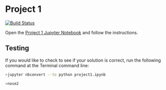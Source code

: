 # Project 1

[![Build Status](https://travis-ci.com/PGE383-HPC/project1.svg?token=SnMGq692xXXqxzyE6QSj&branch=master)](https://travis-ci.com/PGE383-HPC/project1)

Open the [Project 1 Jupyter Notebook](project1.ipynb) and follow the instructions.

## Testing

If you would like to check to see if your solution is correct, run the following command at the Terminal command line:

```bash
>jupyter nbconvert --to python project1.ipynb
```

```bash
>nose2
```

